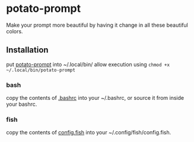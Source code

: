 # potato-prompt
Make your prompt more beautiful by having it change in all these beautiful colors.

## Installation
put [potato-prompt](https://github.com/ThePotatoChronicler/potato-prompt/blob/main/potato-prompt) into ~/.local/bin/
allow execution using `chmod +x ~/.local/bin/potato-prompt`

### bash
copy the contents of [.bashrc](https://github.com/ThePotatoChronicler/potato-prompt/blob/main/.bashrc) into your ~/.bashrc, or source it from inside your bashrc.

### fish
copy the contents of [config.fish](https://github.com/ThePotatoChronicler/potato-prompt/blob/main/config.fish) into your ~/.config/fish/config.fish.
